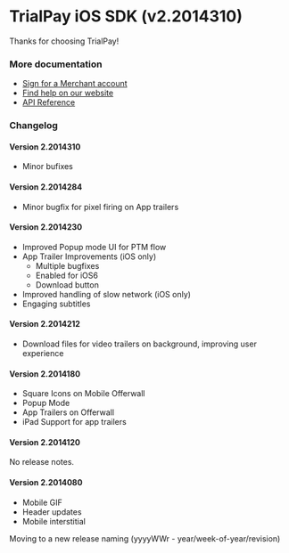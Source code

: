 TrialPay iOS SDK (v2.2014310)
================

Thanks for choosing TrialPay!

### More documentation

- [Sign for a Merchant account](https://merchant.trialpay.com/register/?t=mb)
- [Find help on our website](http://help.trialpay.com/mobile/ios-sdk/)
- [API Reference](http://help.trialpay.com/docs/iOS/index.html)

### Changelog

#### Version 2.2014310

- Minor bufixes

#### Version 2.2014284

- Minor bugfix for pixel firing on App trailers

#### Version 2.2014230

- Improved Popup mode UI for PTM flow
- App Trailer Improvements (iOS only)
  - Multiple bugfixes
  - Enabled for iOS6
  - Download button
- Improved handling of slow network (iOS only)
- Engaging subtitles

#### Version 2.2014212

- Download files for video trailers on background, improving user experience

#### Version 2.2014180

- Square Icons on Mobile Offerwall
- Popup Mode
- App Trailers on Offerwall
- iPad Support for app trailers

#### Version 2.2014120

No release notes.

#### Version 2.2014080
- Mobile GIF
- Header updates
- Mobile interstitial
    
Moving to a new release naming (yyyyWWr - year/week-of-year/revision)

